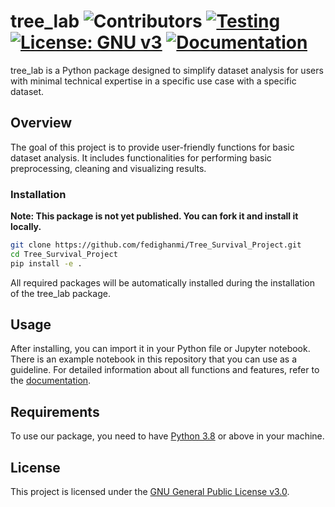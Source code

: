 # tree_lab ![Contributors](https://img.shields.io/badge/Contributors-3-brightgreen) [![Testing](https://img.shields.io/badge/Testing-2-yellow)](https://github.com/fedighanmi/Tree_Survival_Project/tree/main/tests) [![License: GNU v3](https://img.shields.io/badge/License-GNU%20v3-orange)](https://github.com/fedighanmi/Tree_Survival_Project/blob/main/LICENSE) [![Documentation](https://img.shields.io/badge/Documentation-Yes-blue)](https://fedighanmi.github.io/Tree_Survival_Project/)






tree_lab is a Python package designed to simplify dataset analysis for users with minimal technical expertise in a specific use case with a specific dataset.

## Overview

The goal of this project is to provide user-friendly functions for basic dataset analysis. It includes functionalities for performing basic preprocessing, cleaning and visualizing results.

### Installation

**Note: This package is not yet published. You can fork it and install it locally.**

```bash
git clone https://github.com/fedighanmi/Tree_Survival_Project.git
cd Tree_Survival_Project
pip install -e .
```
All required packages will be automatically installed during the installation of the tree_lab package.

## Usage 
After installing, you can import it in your Python file or Jupyter notebook. There is an example notebook in this repository that you can use as a guideline. For detailed information about all functions and features, refer to the [documentation](https://fedighanmi.github.io/Tree_Survival_Project/).

## Requirements
To use our package, you need to have [Python 3.8](https://www.python.org/downloads/) or above in your machine.

## License

This project is licensed under the [GNU General Public License v3.0](LICENSE).
